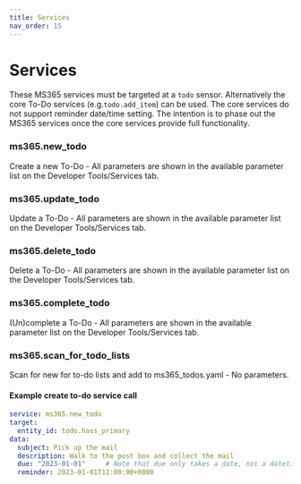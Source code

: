 ```yaml
---
title: Services
nav_order: 15
---
```


# Services

These MS365 services must be targeted at a `todo` sensor. Alternatively the core To-Do services (e.g.`todo.add_item`) can be used. The core services do not support reminder date/time setting. 
The intention is to phase out the MS365 services once the core services provide full functionality.

### ms365.new_todo
Create a new To-Do - All parameters are shown in the available parameter list on the Developer Tools/Services tab.
### ms365.update_todo
Update a To-Do - All parameters are shown in the available parameter list on the Developer Tools/Services tab.
### ms365.delete_todo
Delete a To-Do - All parameters are shown in the available parameter list on the Developer Tools/Services tab.
### ms365.complete_todo
(Un)complete a To-Do - All parameters are shown in the available parameter list on the Developer Tools/Services tab.
### ms365.scan_for_todo_lists
Scan for new for to-do lists and add to ms365_todos.yaml - No parameters.

#### Example create to-do service call

```yaml
service: ms365.new_todo
target:
  entity_id: todo.hass_primary
data:
  subject: Pick up the mail
  description: Walk to the post box and collect the mail
  due: "2023-01-01"     # Note that due only takes a date, not a datetime
  reminder: 2023-01-01T12:00:00+0000
```



